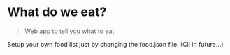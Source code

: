 # What do we eat?

> Web app to tell you what to eat

Setup your own food list just by changing the food.json file. (Cli in future...)